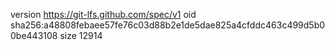 version https://git-lfs.github.com/spec/v1
oid sha256:a48808febaee57fe76c03d88b2e1de5dae825a4cfddc463c499d5b00be443108
size 12914

